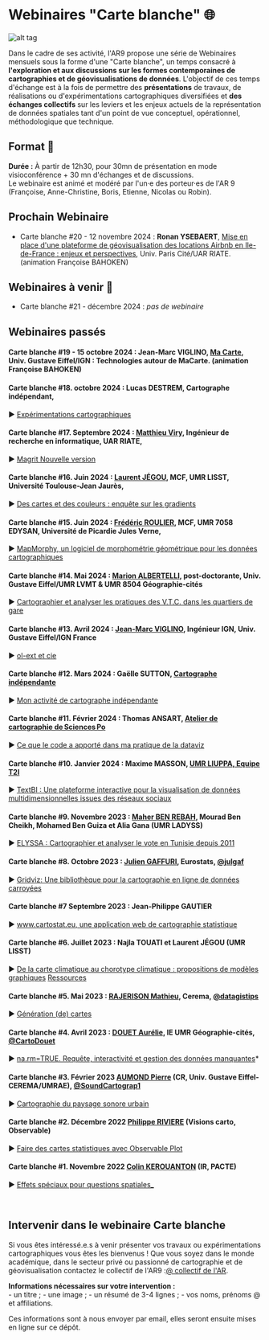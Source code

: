 # Webinaires "Carte blanche" :globe_with_meridians:

![alt tag](https://raw.githubusercontent.com/magisAR9/webinaires/main/webinaire.PNG)

Dans le cadre de ses activité, l'AR9 propose une série de Webinaires mensuels sous la forme d'une "Carte blanche", un temps consacré à **l'exploration et aux discussions sur les formes contemporaines de cartographies et de géovisualisations de données**. L'objectif de ces temps d'échange est à la fois de permettre des **présentations** de travaux, de réalisations ou d'expérimentations cartographiques diversifiées et **des échanges collectifs** sur les leviers et les enjeux actuels de la représentation de données spatiales tant d'un point de vue conceptuel, opérationnel, méthodologique que technique.

## Format :information_desk_person:

**Durée :** À partir de 12h30, pour 30mn de présentation en mode visioconférence + 30 mn d'échanges et de discussions. <br/> Le webinaire est animé et modéré par l'un·e des porteur·es de l'AR 9 (Françoise, Anne-Christine, Boris, Etienne, Nicolas ou Robin).
<br/>

## Prochain Webinaire

- Carte blanche #20 - 12 novembre 2024 : **Ronan YSEBAERT**, [Mise en place d'une plateforme de géovisualisation des locations Airbnb en Ile-de-France : enjeux et perspectives](https://magisar9.github.io/webinaires/cartogeoviz19-ysebaert.html), Univ. Paris Cité/UAR RIATE. (animation Françoise BAHOKEN) <br/>

## Webinaires à venir :calendar:

- Carte blanche #21 - décembre 2024 : _pas de webinaire_


## Webinaires passés

#### Carte blanche #19 - 15 octobre 2024 : **Jean-Marc VIGLINO**, [Ma Carte](https://magisar9.github.io/webinaires/cartogeoviz18-viglino.html), Univ. Gustave Eiffel/IGN : Technologies autour de MaCarte. (animation Françoise BAHOKEN) <br/>

#### Carte blanche #18. octobre 2024 : **Lucas DESTREM, Cartographe indépendant,** <br/>
:arrow_forward: [Expérimentations cartographiques](https://github.com/magisAR9/webinaires/blob/main/cartogeoviz7-LucasDestrem.md) <br/> 

#### Carte blanche #17. Septembre 2024 : [**Matthieu Viry**](https://mthh.github.io/portfolio/), Ingénieur de recherche en informatique, UAR RIATE, <br/>
:arrow_forward: [Magrit Nouvelle version](https://magisar9.github.io/webinaires/cartogeoviz17-viry.html) <br/>

#### Carte blanche #16. Juin 2024 : [**Laurent JÉGOU**](https://lisst.univ-tlse2.fr/accueil/hn-equipes-de-recherche/centre-interdisciplinaire-detudes-urbaines-cieu/laurent-jegou#/), MCF, UMR LISST, Université Toulouse-Jean Jaurès,<br/>

:arrow_forward: [Des cartes et des couleurs : enquête sur les gradients](https://github.com/magisAR9/webinaires/blob/main/cartogeoviz16-ljegou.md) <br/>

#### Carte blanche #15. Juin 2024 : [**Frédéric ROULIER**](https://www.u-picardie.fr/edysan/_listing-personnel/frederic-roulier/), MCF, UMR 7058 EDYSAN, Université de Picardie Jules Verne,

:arrow_forward: [MapMorphy, un logiciel de morphométrie géométrique pour les données cartographiques](https://github.com/magisAR9/webinaires/blob/main/cartogeoviz15-roulier.md)

#### Carte blanche #14. Mai 2024 : [**Marion ALBERTELLI**](https://www.linkedin.com/in/marion-albertelli-06659749), post-doctorante, Univ. Gustave Eiffel/UMR LVMT & UMR 8504 Géographie-cités

:arrow_forward: [Cartographier et analyser les pratiques des V.T.C. dans les quartiers de gare](https://github.com/magisAR9/webinaires/blob/main/cartogeovis14_malbertelli.md)

#### Carte blanche #13. Avril 2024 : [**Jean-Marc VIGLINO**](https://twitter.com/jmviglino), Ingénieur IGN, Univ. Gustave Eiffel/IGN France

:arrow_forward: [ol-ext et cie](https://github.com/magisAR9/webinaires/blob/main/cartogeoviz13_viglino.md)

#### Carte blanche #12. Mars 2024 : **Gaëlle SUTTON**, [Cartographe indépendante](https://gsutton.fr/)

:arrow_forward: [Mon activité de cartographe indépendante](https://github.com/magisAR9/webinaires/blob/main/cartogeoviz12_GaelleSutton.md)

#### Carte blanche #11. Février 2024 : **Thomas ANSART**, [Atelier de cartographie de Sciences Po](https://thomasansart.info/)

:arrow_forward: [Ce que le code a apporté dans ma pratique de la dataviz](https://magisar9.github.io/webinaires/cartogeoviz11-ansart.html)

#### Carte blanche #10. Janvier 2024 : **Maxime MASSON**, [UMR LIUPPA, Equipe T2I](https://liuppa.univ-pau.fr/fr/organisation/equipes-de-recherche/equipe-t2i.html)

:arrow_forward: [TextBI : Une plateforme interactive pour la visualisation de données multidimensionnelles issues des réseaux sociaux](https://github.com/magisAR9/webinaires/blob/main/cartogeoviz10-masson.md)

#### Carte blanche #9. Novembre 2023 : [**Maher BEN REBAH**](https://www.linkedin.com/in/ben-rebah-maher-37831160/?originalSubdomain=fr)**, Mourad Ben Cheikh, Mohamed Ben Guiza et Alia Gana** (UMR LADYSS)

:arrow_forward: [ELYSSA : Cartographier et analyser le vote en Tunisie depuis 2011](https://github.com/magisAR9/webinaires/blob/main/cartogeoviz9-benrebah.md) <br/>

#### Carte blanche #8. Octobre 2023 : [**Julien GAFFURI**](https://github.com/jgaffuri), Eurostats, [\@julgaf](https://twitter.com/julgaf)

:arrow_forward: [Gridviz: Une bibliothèque pour la cartographie en ligne de données carroyées](https://github.com/magisAR9/webinaires/blob/main/cartogeoviz8-gaffuri.md) <br/>

#### Carte blanche #7 Septembre 2023 : **Jean-Philippe GAUTIER**

:arrow_forward: [www.cartostat.eu, une application web de cartographie statistique](https://github.com/magisAR9/webinaires/blob/main/cartogeoviz7-gautier.md) <br/>

#### Carte blanche #6. Juillet 2023 : **Najla TOUATI** et **Laurent JÉGOU** (UMR LISST)

:arrow_forward: [De la carte climatique au chorotype climatique : propositions de modèles graphiques](https://github.com/magisAR9/webinaires/blob/main/cartogeoviz4-touatijegou.md) [Ressources](https://bbb-prod-rp.unistra.fr/playback/presentation/2.3/99470eae0814dfe5c9cca017ea6e2edc6966dada-1688636333439)

#### Carte blanche #5. Mai 2023 : [**RAJERISON Mathieu**](https://datagistips.hypotheses.org/author/datagistips), Cerema, [\@datagistips](https://twitter.com/datagistips) <br/>

:arrow_forward: [Génération (de) cartes](https://github.com/magisAR9/webinaires/blob/main/cartogeoviz6-rajerison.md)

#### Carte blanche #4. Avril 2023 : [**DOUET Aurélie**](https://geographie-cites.cnrs.fr/membres/aurelie-douet/), IE UMR Géographie-cités, [\@CartoDouet](https://twitter.com/CartoDouet/) <br/>

:arrow_forward: [na.rm=TRUE. Requête, interactivité et gestion des données manquantes](https://github.com/magisAR9/webinaires/blob/main/cartogeoviz5-douet.md)\*

#### Carte blanche #3. Février 2023 [AUMOND Pierre](https://pagespro.univ-gustave-eiffel.fr/pierre-aumond) (CR, Univ. Gustave Eiffel-CEREMA/UMRAE), [\@SoundCartograp1](https://twitter.com/SoundCartograp1) <br/>

:arrow_forward: [Cartographie du paysage sonore urbain](https://github.com/magisAR9/webinaires/blob/main/cartogeoviz3-aumond.md) <br/>

#### Carte blanche #2. Décembre 2022 [Philippe RIVIERE](https://observablehq.com/@fil) (Visions carto, Observable)<br/>

:arrow_forward: [Faire des cartes statistiques avec Observable Plot](https://github.com/magisAR9/webinaires/blob/main/cartogeoviz2-riviere.md)<br/>

#### Carte blanche #1. Novembre 2022 [Colin KEROUANTON](https://colinkerouanton.netlify.app/) (IR, PACTE) <br/>

:arrow_forward: [Effets spéciaux pour questions spatiales\_](https://github.com/magisAR9/webinaires/blob/main/cartogeoviz1-kerouanton.md)<br/>

<br/>

## Intervenir dans le webinaire Carte blanche

Si vous êtes intéressé.e.s à venir présenter vos travaux ou expérimentations cartographiques vous êtes les bienvenus ! Que vous soyez dans le monde académique, dans le secteur privé ou passionné de cartographie et de géovisualisation contactez le collectif de l'AR9 :[\@ collectif de l'AR](mailto:robin.cura@parisgeo.cnrs.fr,francoise.bahoken@univ-eiffel.fr,anne-christine.bronner@misha.fr,etienne.come@univ-eiffel.fr,boris.mericskay@univ-rennes2.fr,nicolas.lambert@cnrs.fr).

**Informations nécessaires sur votre intervention :** <br/> - un titre ; - une image ; - un résumé de 3-4 lignes ; - vos noms, prénoms \@ et affiliations.

Ces informations sont à nous envoyer par email, elles seront ensuite mises en ligne sur ce dépôt.
